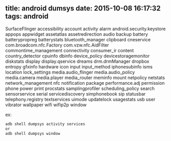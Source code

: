title: android dumsys
date: 2015-10-08 16:17:32
tags: android
---

  SurfaceFlinger
  accessibility
  account
  activity
  alarm
  android.security.keystore
  appops
  appwidget
  assetatlas
  assetredirection
  audio
  backup
  battery
  batterypropreg
  batterystats
  bluetooth_manager
  clipboard
  cneservice
  com.broadcom.nfc.Factory
  com.vzw.nfc.AidFilter
  commontime_management
  connectivity
  consumer_ir
  content
  country_detector
  cpuinfo
  dbinfo
  device_policy
  devicestoragemonitor
  diskstats
  display
  display.qservice
  dreams
  drm.drmManager
  dropbox
  entropy
  gfxinfo
  hardware
  icon
  input
  input_method
  iphonesubinfo
  isms
  location
  lock_settings
  media.audio_flinger
  media.audio_policy
  media.camera
  media.player
  media_router
  meminfo
  mount
  netpolicy
  netstats
  network_management
  nfc
  notification
  package
  performance.adj
  permission
  phone
  power
  print
  procstats
  samplingprofiler
  scheduling_policy
  search
  sensorservice
  serial
  servicediscovery
  simphonebook
  sip
  statusbar
  telephony.registry
  textservices
  uimode
  updatelock
  usagestats
  usb
  user
  vibrator
  wallpaper
  wifi
  wifip2p
  window

ex: 

```bash
adb shell dumpsys activity services
or
adb shell dumpsys window
```
